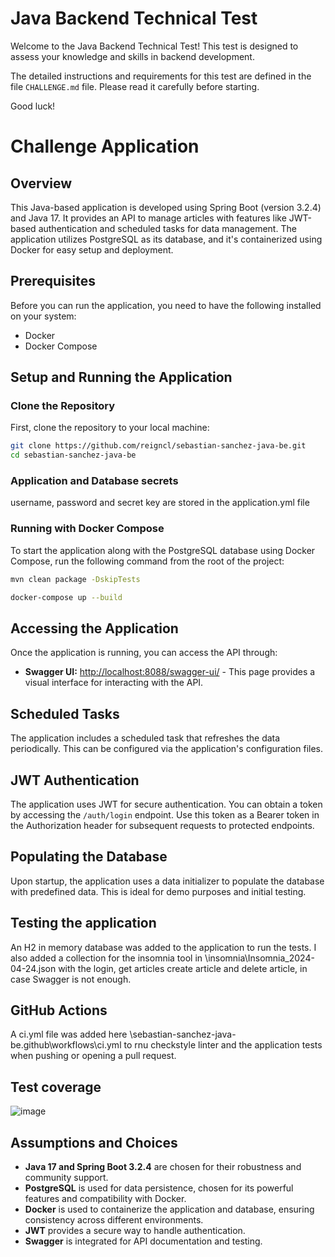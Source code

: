# Java Backend Technical Test

Welcome to the Java Backend Technical Test! This test is designed to assess your knowledge and skills in backend development.

The detailed instructions and requirements for this test are defined in the file `CHALLENGE.md` file. Please read it carefully before starting.

Good luck!

# Challenge Application

## Overview
This Java-based application is developed using Spring Boot (version 3.2.4) and Java 17. It provides an API to manage articles with features like JWT-based authentication and scheduled tasks for data management. The application utilizes PostgreSQL as its database, and it's containerized using Docker for easy setup and deployment.

## Prerequisites
Before you can run the application, you need to have the following installed on your system:
- Docker
- Docker Compose

## Setup and Running the Application

### Clone the Repository
First, clone the repository to your local machine:
```bash
git clone https://github.com/reigncl/sebastian-sanchez-java-be.git
cd sebastian-sanchez-java-be
```
### Application and Database secrets
username, password and secret key are stored in the application.yml file

### Running with Docker Compose
To start the application along with the PostgreSQL database using Docker Compose, run the following command from the root of the project:
```bash
mvn clean package -DskipTests
```
```bash
docker-compose up --build
```

## Accessing the Application
Once the application is running, you can access the API through:

- **Swagger UI:** [http://localhost:8088/swagger-ui/](http://localhost:8088/swagger-ui/) - This page provides a visual interface for interacting with the API.

## Scheduled Tasks
The application includes a scheduled task that refreshes the data periodically. This can be configured via the application's configuration files.

## JWT Authentication
The application uses JWT for secure authentication. You can obtain a token by accessing the `/auth/login` endpoint. Use this token as a Bearer token in the Authorization header for subsequent requests to protected endpoints.

## Populating the Database
Upon startup, the application uses a data initializer to populate the database with predefined data. This is ideal for demo purposes and initial testing.

## Testing the application
An H2 in memory database was added to the application to run the tests.
I also added a collection for the insomnia tool in \insomnia\Insomnia_2024-04-24.json with the login, get articles create article and delete article, in case Swagger is not enough.

## GitHub Actions
A ci.yml file was added here \sebastian-sanchez-java-be\.github\workflows\ci.yml to rnu checkstyle linter and the application tests when pushing or opening a pull request.

## Test coverage
![image](https://github.com/reigncl/sebastian-sanchez-java-be/assets/69906433/94e7a2c9-06f7-4528-b11f-14076836113a)

## Assumptions and Choices
- **Java 17 and Spring Boot 3.2.4** are chosen for their robustness and community support.
- **PostgreSQL** is used for data persistence, chosen for its powerful features and compatibility with Docker.
- **Docker** is used to containerize the application and database, ensuring consistency across different environments.
- **JWT** provides a secure way to handle authentication.
- **Swagger** is integrated for API documentation and testing.
